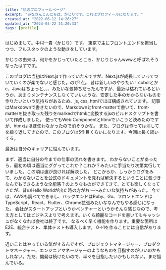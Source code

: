 ```yaml
---
title: "私のプロフィールページ"
excerpt: "みなさんこんにちは、かじりです。これはプロフィールになります。"
created_at: "2022-06-12 14:26:27"
updated_at: "2024-03-22 21:20:33"
tags: [profile]
---
```


はじめまして。中村一貴（かじり）です。
東京で主にフロントエンドを担当しつつ、フルスタックのような動きをしています。

かじりの由来は、何かをかじっていたところ、かじりじゃんwwwと呼ばれそうなったはずです。

このブログは当初はNext.jsで作っていたんですが、Next.jsが成長していってついていくのが楽でないと感じた。のが1点。
昔は新しいのやりたい！cobolとかc、Javaはちょっと、、、みたいな気持ちだったんですが、最近は枯れているというか、あまりメンテナンスしなくていいような、安定した手のかからないものを作りたいという気持ちがあるため、js, css, htmlでほぼ構成されています。
記事はMarkdownで書きたいので、Markdownとfront-matterで書いて、front-matterを抜き取った残りをmarkedでhtmlに変換するjsのビルドスクリプトを書いて作成しました。
使ってもWeb Componentとhtmxでいこうと決めたのですが、htmxはほぼ使わなかったので消そうかな。
また、ブログは作っては消してを繰り返してきたので、このブログは5作目くらいになります。今回は長く続いてる。

最近は自分のキャリアに悩んでいます。

まず、適当に自分の今までの仕事の流れを書きます。
わからないことがあったら、最初の頃は適当にググってこれか？これか？みたいに手当たり次第実行していました。この頃は運が良ければ解決した。
どこからか、しっかりログをみて、わからないことを公式のドキュメントを見れば解決するということに気づきなんでもできるような全能感？のようなものができてきて、とても楽しくなってきたが、昔のHello Worldが出た時の方がお〜〜みたいな気持ちがあった。
今では、AWSも調べてできるし、バックエンドはRuby、Go、フロントエンドはTypeScript、React、Flutter、Chrome拡張みたいななんでもやる感じになった。
会社がスタートアップというかベンチャーというかそんな感じなので、考え方としてはビジネスよりで考えます。いくら綺麗なコードを書いてもキャッシュがなくなれば会社は終了です。
なるべく早く機能を作ります。重要な箇所はE2E、統合テスト、単体テストも導入します。
0->1を作ることには自信があります。

近いことはやっている気がするんですが、プロジェクトマネージャー、プロダクトマネージャー、エンジニアマネージャーのようなものを目指すのがいいのかもしれない。ただ、開発は続けたいので、半々を目指したいかもしれない。まだ悩んでいる。
